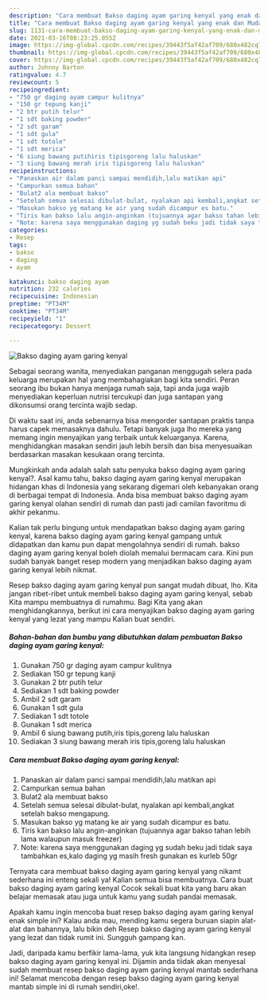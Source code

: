 ```yaml
---
description: "Cara membuat Bakso daging ayam garing kenyal yang enak dan Mudah Dibuat"
title: "Cara membuat Bakso daging ayam garing kenyal yang enak dan Mudah Dibuat"
slug: 1131-cara-membuat-bakso-daging-ayam-garing-kenyal-yang-enak-dan-mudah-dibuat
date: 2021-03-16T08:23:25.055Z
image: https://img-global.cpcdn.com/recipes/39443f5af42af709/680x482cq70/bakso-daging-ayam-garing-kenyal-foto-resep-utama.jpg
thumbnail: https://img-global.cpcdn.com/recipes/39443f5af42af709/680x482cq70/bakso-daging-ayam-garing-kenyal-foto-resep-utama.jpg
cover: https://img-global.cpcdn.com/recipes/39443f5af42af709/680x482cq70/bakso-daging-ayam-garing-kenyal-foto-resep-utama.jpg
author: Johnny Barton
ratingvalue: 4.7
reviewcount: 5
recipeingredient:
- "750 gr daging ayam campur kulitnya"
- "150 gr tepung kanji"
- "2 btr putih telur"
- "1 sdt baking powder"
- "2 sdt garam"
- "1 sdt gula"
- "1 sdt totole"
- "1 sdt merica"
- "6 siung bawang putihiris tipisgoreng lalu haluskan"
- "3 siung bawang merah iris tipisgoreng lalu haluskan"
recipeinstructions:
- "Panaskan air dalam panci sampai mendidih,lalu matikan api"
- "Campurkan semua bahan"
- "Bulat2 ala membuat bakso"
- "Setelah semua selesai dibulat-bulat, nyalakan api kembali,angkat setelah bakso mengapung."
- "Masukan bakso yg matang ke air yang sudah dicampur es batu."
- "Tiris kan bakso lalu angin-anginkan (tujuannya agar bakso tahan lebih lama walaupun masuk freezer)"
- "Note: karena saya menggunakan daging yg sudah beku jadi tidak saya tambahkan es,kalo daging yg masih fresh gunakan es kurleb 50gr"
categories:
- Resep
tags:
- bakso
- daging
- ayam

katakunci: bakso daging ayam 
nutrition: 232 calories
recipecuisine: Indonesian
preptime: "PT34M"
cooktime: "PT34M"
recipeyield: "1"
recipecategory: Dessert

---
```



![Bakso daging ayam garing kenyal](https://img-global.cpcdn.com/recipes/39443f5af42af709/680x482cq70/bakso-daging-ayam-garing-kenyal-foto-resep-utama.jpg)

Sebagai seorang wanita, menyediakan panganan menggugah selera pada keluarga merupakan hal yang membahagiakan bagi kita sendiri. Peran seorang ibu bukan hanya menjaga rumah saja, tapi anda juga wajib menyediakan keperluan nutrisi tercukupi dan juga santapan yang dikonsumsi orang tercinta wajib sedap.

Di waktu  saat ini, anda sebenarnya bisa mengorder santapan praktis tanpa harus capek memasaknya dahulu. Tetapi banyak juga lho mereka yang memang ingin menyajikan yang terbaik untuk keluarganya. Karena, menghidangkan masakan sendiri jauh lebih bersih dan bisa menyesuaikan berdasarkan masakan kesukaan orang tercinta. 



Mungkinkah anda adalah salah satu penyuka bakso daging ayam garing kenyal?. Asal kamu tahu, bakso daging ayam garing kenyal merupakan hidangan khas di Indonesia yang sekarang digemari oleh kebanyakan orang di berbagai tempat di Indonesia. Anda bisa membuat bakso daging ayam garing kenyal olahan sendiri di rumah dan pasti jadi camilan favoritmu di akhir pekanmu.

Kalian tak perlu bingung untuk mendapatkan bakso daging ayam garing kenyal, karena bakso daging ayam garing kenyal gampang untuk didapatkan dan kamu pun dapat mengolahnya sendiri di rumah. bakso daging ayam garing kenyal boleh diolah memalui bermacam cara. Kini pun sudah banyak banget resep modern yang menjadikan bakso daging ayam garing kenyal lebih nikmat.

Resep bakso daging ayam garing kenyal pun sangat mudah dibuat, lho. Kita jangan ribet-ribet untuk membeli bakso daging ayam garing kenyal, sebab Kita mampu membuatnya di rumahmu. Bagi Kita yang akan menghidangkannya, berikut ini cara menyajikan bakso daging ayam garing kenyal yang lezat yang mampu Kalian buat sendiri.

<!--inarticleads1-->

##### Bahan-bahan dan bumbu yang dibutuhkan dalam pembuatan Bakso daging ayam garing kenyal:

1. Gunakan 750 gr daging ayam campur kulitnya
1. Sediakan 150 gr tepung kanji
1. Gunakan 2 btr putih telur
1. Sediakan 1 sdt baking powder
1. Ambil 2 sdt garam
1. Gunakan 1 sdt gula
1. Sediakan 1 sdt totole
1. Gunakan 1 sdt merica
1. Ambil 6 siung bawang putih,iris tipis,goreng lalu haluskan
1. Sediakan 3 siung bawang merah iris tipis,goreng lalu haluskan




<!--inarticleads2-->

##### Cara membuat Bakso daging ayam garing kenyal:

1. Panaskan air dalam panci sampai mendidih,lalu matikan api
1. Campurkan semua bahan
1. Bulat2 ala membuat bakso
1. Setelah semua selesai dibulat-bulat, nyalakan api kembali,angkat setelah bakso mengapung.
1. Masukan bakso yg matang ke air yang sudah dicampur es batu.
1. Tiris kan bakso lalu angin-anginkan (tujuannya agar bakso tahan lebih lama walaupun masuk freezer)
1. Note: karena saya menggunakan daging yg sudah beku jadi tidak saya tambahkan es,kalo daging yg masih fresh gunakan es kurleb 50gr




Ternyata cara membuat bakso daging ayam garing kenyal yang nikamt sederhana ini enteng sekali ya! Kalian semua bisa membuatnya. Cara buat bakso daging ayam garing kenyal Cocok sekali buat kita yang baru akan belajar memasak atau juga untuk kamu yang sudah pandai memasak.

Apakah kamu ingin mencoba buat resep bakso daging ayam garing kenyal enak simple ini? Kalau anda mau, mending kamu segera buruan siapin alat-alat dan bahannya, lalu bikin deh Resep bakso daging ayam garing kenyal yang lezat dan tidak rumit ini. Sungguh gampang kan. 

Jadi, daripada kamu berfikir lama-lama, yuk kita langsung hidangkan resep bakso daging ayam garing kenyal ini. Dijamin anda tiidak akan menyesal sudah membuat resep bakso daging ayam garing kenyal mantab sederhana ini! Selamat mencoba dengan resep bakso daging ayam garing kenyal mantab simple ini di rumah sendiri,oke!.

